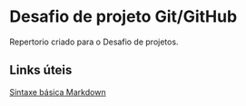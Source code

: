 # Desafio de projeto Git/GitHub
Repertorio criado para o  Desafio de projetos.

## Links úteis
[Sintaxe básica  Markdown](https://www.markdownguide.org/)
